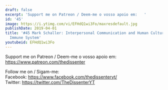 ```yaml
---
draft: false
excerpt: 'Support me on Patreon / Deem-me o vosso apoio em:   '
id: '45'
image: https://i.ytimg.com/vi/EFHdQ1wi3Fo/maxresdefault.jpg
publishDate: 2019-04-01
title: '#45 Mark Schaller: Interpersonal Communication and Human Culture, The Behavioral
  Immune System'
youtubeid: EFHdQ1wi3Fo
---
```

Support me on Patreon / Deem-me o vosso apoio em:   
https://www.patreon.com/thedissenter

Follow me on / Sigam-me:  
Facebook: https://www.facebook.com/thedissenteryt/  
Twitter: https://twitter.com/TheDissenterYT
